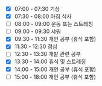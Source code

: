 - [x] 07:00 - 07:30 기상
- [x] 07:30 - 08:00 아침 식사
- [ ] 08:00 - 09:00 운동 또는 스트레칭
- [ ] 09:00 - 09:30 샤워 
- [x] 09:30 - 11:30 개인 공부 (휴식 포함)
- [x] 11:30 - 12:30 점심 
- [ ] 12:30 - 13:30 개발 관련 공부 
- [x] 13:30 - 14:00 휴식 및 스트레칭
- [x] 14:00 - 15:00 개인 공부 (휴식 포함)
- [ ] 15:00 - 18:00 개인 공부 (휴식 포함)  